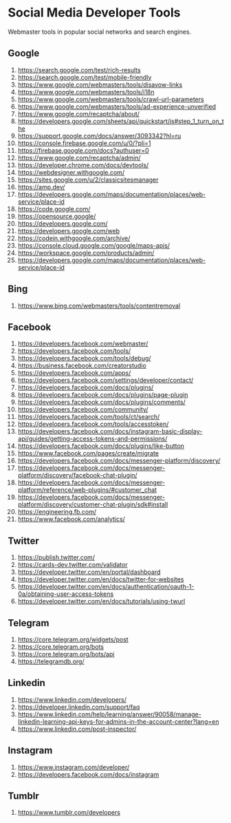 # Social Media Developer Tools

Webmaster tools in popular social networks and search engines.

<H2>Google</H2>

1. https://search.google.com/test/rich-results
2. https://search.google.com/test/mobile-friendly
3. https://www.google.com/webmasters/tools/disavow-links
4. https://www.google.com/webmasters/tools/i18n
5. https://www.google.com/webmasters/tools/crawl-url-parameters
6. https://www.google.com/webmasters/tools/ad-experience-unverified
7. https://www.google.com/recaptcha/about/
8. https://developers.google.com/sheets/api/quickstart/js#step_1_turn_on_the
9. https://support.google.com/docs/answer/3093342?hl=ru
10. https://console.firebase.google.com/u/0/?pli=1
11. https://firebase.google.com/docs?authuser=0
12. https://www.google.com/recaptcha/admin/
13. https://developer.chrome.com/docs/devtools/
14. https://webdesigner.withgoogle.com/
15. https://sites.google.com/u/2/classicsitesmanager
16. https://amp.dev/
17. https://developers.google.com/maps/documentation/places/web-service/place-id
18. https://code.google.com/
19. https://opensource.google/
20. https://developers.google.com/
21. https://developers.google.com/web
22. https://codein.withgoogle.com/archive/
23. https://console.cloud.google.com/google/maps-apis/
24. https://workspace.google.com/products/admin/
25. https://developers.google.com/maps/documentation/places/web-service/place-id

<H2>Bing</H2>

1. https://www.bing.com/webmasters/tools/contentremoval

<H2>Facebook</H2>

1. https://developers.facebook.com/webmaster/
2. https://developers.facebook.com/tools/
3. https://developers.facebook.com/tools/debug/
4. https://business.facebook.com/creatorstudio
5. https://developers.facebook.com/apps/
6. https://developers.facebook.com/settings/developer/contact/
7. https://developers.facebook.com/docs/plugins/
8. https://developers.facebook.com/docs/plugins/page-plugin
9. https://developers.facebook.com/docs/plugins/comments/
10. https://developers.facebook.com/community/
11. https://developers.facebook.com/tools/ct/search/
12. https://developers.facebook.com/tools/accesstoken/
13. https://developers.facebook.com/docs/instagram-basic-display-api/guides/getting-access-tokens-and-permissions/
14. https://developers.facebook.com/docs/plugins/like-button
15. https://www.facebook.com/pages/create/migrate
16. https://developers.facebook.com/docs/messenger-platform/discovery/
17. https://developers.facebook.com/docs/messenger-platform/discovery/facebook-chat-plugin/
18. https://developers.facebook.com/docs/messenger-platform/reference/web-plugins/#customer_chat
19. https://developers.facebook.com/docs/messenger-platform/discovery/customer-chat-plugin/sdk#install
20. https://engineering.fb.com/
21. https://www.facebook.com/analytics/

<H2>Twitter</H2>

1. https://publish.twitter.com/
2. https://cards-dev.twitter.com/validator
3. https://developer.twitter.com/en/portal/dashboard
4. https://developer.twitter.com/en/docs/twitter-for-websites
5. https://developer.twitter.com/en/docs/authentication/oauth-1-0a/obtaining-user-access-tokens
6. https://developer.twitter.com/en/docs/tutorials/using-twurl

<H2>Telegram</H2>

1. https://core.telegram.org/widgets/post
2. https://core.telegram.org/bots
3. https://core.telegram.org/bots/api
4. https://telegramdb.org/

<H2>Linkedin</H2>

1. https://www.linkedin.com/developers/
2. https://developer.linkedin.com/support/faq
3. https://www.linkedin.com/help/learning/answer/90058/manage-linkedin-learning-api-keys-for-admins-in-the-account-center?lang=en
4. https://www.linkedin.com/post-inspector/

<H2>Instagram</H2>

1. https://www.instagram.com/developer/
2. https://developers.facebook.com/docs/instagram

<H2>Tumblr</H2>

1. https://www.tumblr.com/developers
